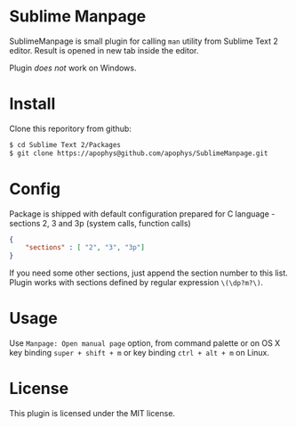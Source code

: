 # Sublime Manpage

SublimeManpage is small plugin for calling `man` utility from
Sublime Text 2 editor. Result is opened in new tab inside the
editor.

Plugin *does not* work on Windows.

# Install

Clone this reporitory from github:

```bash
$ cd Sublime Text 2/Packages
$ git clone https://apophys@github.com/apophys/SublimeManpage.git
```

# Config

Package is shipped with default configuration prepared
for C language - sections 2, 3 and 3p (system calls, function calls)

```json
{
    "sections" : [ "2", "3", "3p"]
}
```

If you need some other sections, just append the section number to this list.
Plugin works with sections defined by regular expression `\(\dp?m?\)`.

# Usage

Use `Manpage: Open manual page` option, from command palette or on OS X
key binding `super + shift + m` or key binding `ctrl + alt + m` on Linux.


# License

This plugin is licensed under the MIT license.